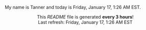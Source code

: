 My name is Tanner and today is Friday, January 17, 1:26 AM EST.

<p align="center">This <i>README</i> file is generated <b>every 3 hours</b>!</br>Last refresh: Friday, January 17, 1:26 AM EST<br /></p>
